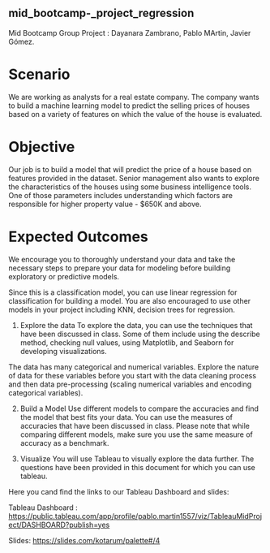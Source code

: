 ## mid_bootcamp-_project_regression

Mid Bootcamp Group Project : Dayanara Zambrano, Pablo MArtin, Javier Gómez.

# Scenario

We are working as analysts for a real estate company. The company wants to build a machine learning model to predict the selling prices of houses based on a variety of features on which the value of the house is evaluated. 
# Objective

Our job is to build a model that will predict the price of a house based on features provided in the dataset. Senior management also wants to explore the characteristics of the houses using some business intelligence tools. One of those parameters includes understanding which factors are responsible for higher property value - $650K and above.

# Expected Outcomes
We encourage you to thoroughly understand your data and take the necessary steps to prepare your data for modeling before building exploratory or predictive models.

Since this is a classification model, you can use linear regression for classification for building a model. You are also encouraged to use other models in your project including KNN, decision trees for regression.

1. Explore the data
To explore the data, you can use the techniques that have been discussed in class. Some of them include using the describe method, checking null values, using Matplotlib, and Seaborn for developing visualizations.

The data has many categorical and numerical variables. Explore the nature of data for these variables before you start with the data cleaning process and then data pre-processing (scaling numerical variables and encoding categorical variables).

2. Build a Model
Use different models to compare the accuracies and find the model that best fits your data. You can use the measures of accuracies that have been discussed in class. Please note that while comparing different models, make sure you use the same measure of accuracy as a benchmark.

3. Visualize
You will use Tableau to visually explore the data further. The questions have been provided in this document for which you can use tableau.

Here you cand find the links to our Tableau Dashboard and slides:

Tableau Dashboard : https://public.tableau.com/app/profile/pablo.martin1557/viz/TableauMidProject/DASHBOARD?publish=yes

Slides: https://slides.com/kotarum/palette#/4
